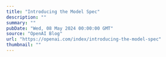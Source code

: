 ```yaml
---
title: "Introducing the Model Spec"
description: ""
summary: ""
pubDate: "Wed, 08 May 2024 00:00:00 GMT"
source: "OpenAI Blog"
url: "https://openai.com/index/introducing-the-model-spec"
thumbnail: ""
---
```


